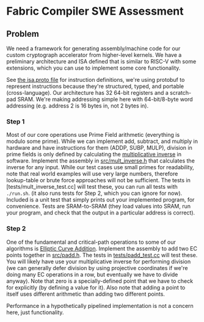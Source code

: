 # Fabric Compiler SWE Assessment

## Problem
We need a framework for generating assembly/machine code for our custom cryptograph accelerator from higher-level kernels.  We have a preliminary architecture and ISA defined that is similar to RISC-V with some extensions, which you can use to implement some core functionality. 

See [the isa.proto file](src/isa.proto) for instruction definitions, we're using protobuf to represent instructions because they're structured, typed, and portable (cross-language).  Our architecture has 32 64-bit registers and a scratch-pad SRAM.  We're making addressing simple here with 64-bit/8-byte word addressing (e.g. address 2 is 16 bytes in, not 2 bytes in).

### Step 1
Most of our core operations use Prime Field arithmetic (everything is modulo some prime). While we can implement add, subtract, and multiply in hardware
and have instructions for them (ADDP, SUBP, MULP), division in prime fields
is only defined by calculating the [multiplicative inverse](https://en.wikipedia.org/wiki/Finite_field_arithmetic#Multiplicative_inverse) in software.  Implement the assembly in [src/mult_inverse.h](src/mult_inverse.h) that calculates the inverse for any input. While our test cases use small primes for readability, note that real world examples will use very large numbers, therefore lookup-table or brute force approaches will not be sufficient. The tests in
[tests/mult_inverse_test.cc] will test these, you can run all tests with `./run.sh`. (it also runs tests for Step 2, which you can ignore for now).  Included
is a unit test that simply prints out your implemented program, for convenience.
Tests are SRAM-to-SRAM (they load values into SRAM, run your program, and check
that the output in a particular address is correct).

### Step 2
One of the fundamental and critical-path operations to some of our algorithms is [Elliptic Curve Addition](https://en.wikipedia.org/wiki/Elliptic_curve_point_multiplication).  Implement the assembly to add two EC points together in [src/padd.h](src/padd.h).  The tests in [tests/padd_test.cc](tests/padd_test.cc) will test these.  You will likely have use your multiplicative inverse for performing division (we can generally defer division by using projective coordinates if we're doing many EC operations in a row, but
eventually we have to divide anyway). Note that zero is a specially-defined point that we have to check for explicitly (by defining a value for it). Also
note that adding a point to itself uses different arithmetic than adding two
different points.

Performance in a hypothetically pipelined implementation is not a concern here,
just functionality. 
